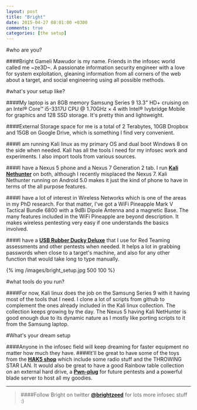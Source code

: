 ```yaml
---
layout: post
title: "Bright"
date: 2015-04-27 08:01:00 +0300
comments: true
categories: [the setup]
---
```


#who are you?

####Bright Gameli Mawudor is my name. Friends in the infosec world called me ~ze3D~. A passionate information security engineer with a love for system exploitation, gleaning information from all corners of the web about a target, and social engineering using all possible methods.

<!--more-->

#what's your setup like?

####My laptop is an 8GB memory Samsung Series 9 13.3" HD+ cruising on an Intel® Core™ i5-3317U CPU @ 1.70GHz × 4 with Intel® Ivybridge Mobile for graphics and 128 SSD storage. It's pretty thin and lightweight. 

####External Storage space for me is a total of 2 Terabytes, 10GB Dropbox and 15GB on Google Drive, which is something I find very convenient.

####I am running Kali linux as my primary OS and dual boot Windows 8 on the side when needed. Kali has all the tools I need for my infosec work and experiments. I also import tools from various sources.

####I have a Nexus 5 phone and a Nexus 7 Generation 2 tab. I run <a href="http://www.nethunter.com/" target="_blank">**Kali Nethunter**</a> on both, although I recently misplaced the Nexus 7. Kali Nethunter running on Android 5.0 makes it just the kind of phone to have in terms of the all purpose features.

####I have a lot of interest in Wireless Networks which is one of the areas in my PhD research. For that matter, I've got a WiFi Pineapple Mark V Tactical Bundle 6800 with a 9dBi Dipole Antenna and a magnetic Base. The many features included in the WiFi Pineapple are beyond description. It makes wireless pentesting very easy if one understands the basics involved.

####I have a <a href="http://hakshop.myshopify.com/collections/usb-rubber-ducky/products/usb-rubber-ducky-deluxe?variant=353378649" target="_blank">**USB Rubber Ducky Deluxe**</a> that I use for Red Teaming assessments and other pentests when needed. It helps a lot in grabbing passwords when close to a target's machine, and also for any other function that would take long to type manually.

{% img /images/bright_setup.jpg 500 100 %}

#what tools do you run?

####For now, Kali linux does the job on the Samsung Series 9 with it having most of the tools that I need. I clone a lot of scripts from github to complement the ones already included in the Kali linux collection. The collection keeps growing by the day. The Nexus 5 having Kali NetHunter is good enough due to its dynamic nature as I mostly like porting scripts to it from the Samsung laptop.

#What's your dream setup

####Anyone in the infosec field will keep dreaming for faster equipment no matter how much they have. 
####It'll be great to have some of the toys from the <a href="http://hakshop.myshopify.com/" target="_blank">**HAK5 shop**</a> which include some radio stuff and the THROWING STAR LAN. It would also be great to have a good Rainbow table collection on an external hard drive, a <a href="https://www.pwnieexpress.com/product/pwn-plug-r3penetration-testing-device/" target="_blank">**Pwn-plug**</a> for future pentests and a powerful blade server to host all my goodies.

***

> ####Follow Bright on twitter <a href="https://twitter.com/BRIGHTZEED" target="_blank">**@brightzeed**</a> for lots more infosec stuff :)